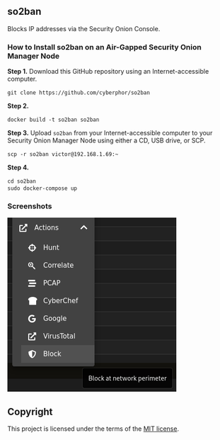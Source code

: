 ## so2ban
Blocks IP addresses via the Security Onion Console.

### How to Install so2ban on an Air-Gapped Security Onion Manager Node
**Step 1.** Download this GitHub repository using an Internet-accessible computer. 
```
git clone https://github.com/cyberphor/so2ban
```

**Step 2.** 
```
docker build -t so2ban so2ban
```

**Step 3.** Upload `so2ban` from your Internet-accessible computer to your Security Onion Manager Node using either a CD, USB drive, or SCP. 
```
scp -r so2ban victor@192.168.1.69:~
```

**Step 4.** 
```
cd so2ban
sudo docker-compose up
```

### Screenshots
![action-menu](/Screenshots/action-menu.png)

## Copyright
This project is licensed under the terms of the [MIT license](/LICENSE). 
